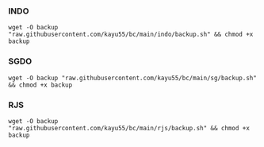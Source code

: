 ### INDO

````
wget -O backup "raw.githubusercontent.com/kayu55/bc/main/indo/backup.sh" && chmod +x backup
````

### SGDO

````
wget -O backup "raw.githubusercontent.com/kayu55/bc/main/sg/backup.sh" && chmod +x backup
````

### RJS

````
wget -O backup "raw.githubusercontent.com/kayu55/bc/main/rjs/backup.sh" && chmod +x backup

````
